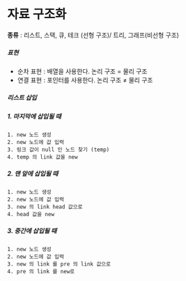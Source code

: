 # 자료 구조화

**종류** : 리스트, 스택, 큐, 테크 (선형 구조)/ 트리, 그래프(비선형 구조)

##### 표현

- 순차 표현 : 배열을 사용한다. 논리 구조 = 물리 구조
- 연결 표현 : 포인터를 사용한다. 논리 구조 ≠ 물리 구조



##### 리스트 삽입

##### 1. 마지막에 삽입될 때

```
1. new 노드 생성
2. new 노드에 값 입력
3. 링크 값이 null 인 노드 찾기 (temp)
4. temp 의 link 값을 new
```



##### 2. 맨 앞에 삽입될 때

```
1. new 노드 생성
2. new 노드에 값 입력
3. new 의 link head 값으로
4. head 값을 new
```



##### 3. 중간에 삽입될 때

```
1. new 노드 생성
2. new 노드에 값 입력
3. new 의 link 를 pre 의 link 값으로
4. pre 의 link 를 new로
```

